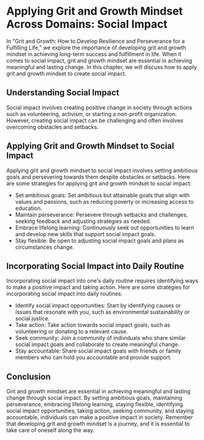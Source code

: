 Applying Grit and Growth Mindset Across Domains: Social Impact
=======================================================================

In "Grit and Growth: How to Develop Resilience and Perseverance for a Fulfilling Life," we explore the importance of developing grit and growth mindset in achieving long-term success and fulfillment in life. When it comes to social impact, grit and growth mindset are essential in achieving meaningful and lasting change. In this chapter, we will discuss how to apply grit and growth mindset to create social impact.

Understanding Social Impact
---------------------------

Social impact involves creating positive change in society through actions such as volunteering, activism, or starting a non-profit organization. However, creating social impact can be challenging and often involves overcoming obstacles and setbacks.

Applying Grit and Growth Mindset to Social Impact
-------------------------------------------------

Applying grit and growth mindset to social impact involves setting ambitious goals and persevering towards them despite obstacles or setbacks. Here are some strategies for applying grit and growth mindset to social impact:

* Set ambitious goals: Set ambitious but attainable goals that align with values and passions, such as reducing poverty or increasing access to education.
* Maintain perseverance: Persevere through setbacks and challenges, seeking feedback and adjusting strategies as needed.
* Embrace lifelong learning: Continuously seek out opportunities to learn and develop new skills that support social impact goals.
* Stay flexible: Be open to adjusting social impact goals and plans as circumstances change.

Incorporating Social Impact into Daily Routine
----------------------------------------------

Incorporating social impact into one's daily routine requires identifying ways to make a positive impact and taking action. Here are some strategies for incorporating social impact into daily routines:

* Identify social impact opportunities: Start by identifying causes or issues that resonate with you, such as environmental sustainability or social justice.
* Take action: Take action towards social impact goals, such as volunteering or donating to a relevant cause.
* Seek community: Join a community of individuals who share similar social impact goals and collaborate to create meaningful change.
* Stay accountable: Share social impact goals with friends or family members who can hold you accountable and provide support.

Conclusion
----------

Grit and growth mindset are essential in achieving meaningful and lasting change through social impact. By setting ambitious goals, maintaining perseverance, embracing lifelong learning, staying flexible, identifying social impact opportunities, taking action, seeking community, and staying accountable, individuals can make a positive impact in society. Remember that developing grit and growth mindset is a journey, and it is essential to take care of oneself along the way.

